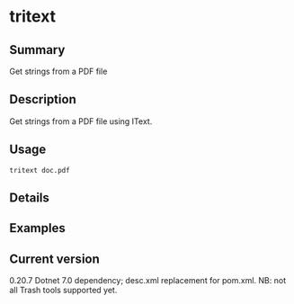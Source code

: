 # tritext

## Summary

Get strings from a PDF file

## Description

Get strings from a PDF file using IText.

## Usage

    tritext doc.pdf

## Details

## Examples

## Current version

0.20.7 Dotnet 7.0 dependency; desc.xml replacement for pom.xml. NB: not all Trash tools supported yet.
